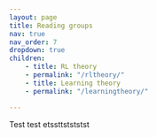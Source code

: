 ```yaml
---
layout: page
title: Reading groups
nav: true
nav_order: 7
dropdown: true
children:
    - title: RL theory
    - permalink: "/rltheory/"
    - title: Learning theory
    - permalink: "/learningtheory/"

---
```


Test test etssttstststst